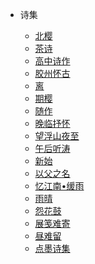 <!-- docs/_sidebar.md -->

- 诗集

  - [北樱]((bei-ying.md))
  - [茶诗](cha-si.md)
  - [高中诗作](gao-zhong-shi-zuo.md)
  - [胶州怀古](jiao-zhou-huai-gu.md)
  - [离](li.md)
  - [期樱](qi-ying.md)
  - [随作](sui-zuo.md)
  - [晚临抒怀](wan-lin-shu-huai.md)
  - [望浮山夜至](wang-fu-shan-ye-zhi.md)
  - [午后听涛](wu-hou-ting-tao.md)
  - [新始](xin-shi.md)
  - [以父之名](yi-fu-zhi-ming.md)
  - [忆江南•缓雨](yi-jiang-nan•huan-yu.md)
  - [雨晴](yu-qing.md)
  - [怨花鼓](yuan-hua-gu.md)
  - [展笺难寄](zhan-jian-nan-ji.md)
  - [昼难留](zhou-nan-liu.md)
  - [点墨诗集](zzy-shi-ji.md)